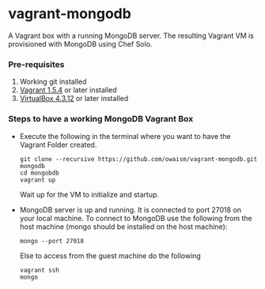 vagrant-mongodb
================

A Vagrant box with a running MongoDB server. The resulting Vagrant VM is provisioned with MongoDB using Chef Solo.

### Pre-requisites

1. Working git installed
2. [Vagrant 1.5.4](http://www.vagrantup.com/downloads.html) or later installed
3. [VirtualBox 4.3.12](https://www.virtualbox.org/wiki/Downloads) or later installed

### Steps to have a working MongoDB Vagrant Box

* Execute the following in the terminal where you want to have the Vagrant Folder created.

   ```
   git clone --recursive https://github.com/owaism/vagrant-mongodb.git mongodb
   cd mongobdb
   vagrant up
   ```

   Wait up for the VM to initialize and startup.

* MongoDB server is up and running. It is connected to port 27018 on your local machine. To connect to MongoDB use the following from the host machine (mongo should be installed on the host machine):

   ```
   mongo --port 27018
   ```

   Else to access from the guest machine do the following

   ```
   vagrant ssh
   mongo 
   ```
